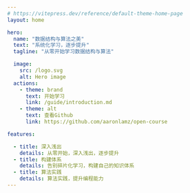 ```yaml
---
# https://vitepress.dev/reference/default-theme-home-page
layout: home

hero:
  name: "数据结构与算法之美"
  text: "系统化学习，逐步提升"
  tagline: "从零开始学习数据结构与算法"

  image:
    src: /logo.svg
    alt: Hero image
  actions:
    - theme: brand
      text: 开始学习
      link: /guide/introduction.md
    - theme: alt
      text: 查看Github
      link: https://github.com/aaronlamz/open-course

features:

  - title: 深入浅出
    details: 从零开始，深入浅出，逐步提升
  - title: 构建体系
    details: 告别碎片化学习，构建自己的知识体系
  - title: 算法实践
    details: 算法实践，提升编程能力
---
```


